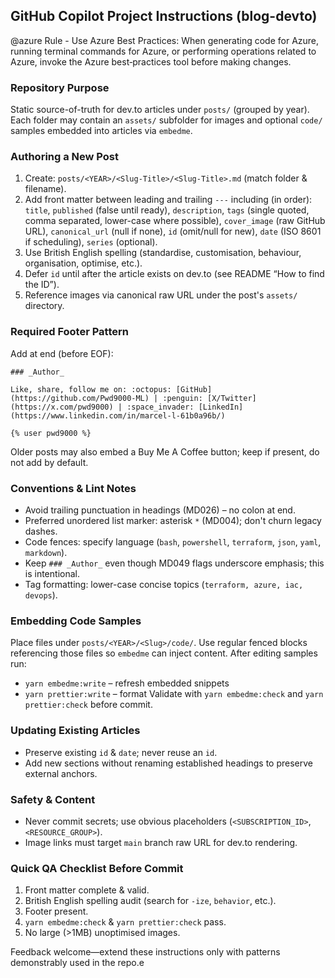 ## GitHub Copilot Project Instructions (blog-devto)

@azure Rule - Use Azure Best Practices: When generating code for Azure, running terminal commands for Azure, or performing operations related to Azure, invoke the Azure best‑practices tool before making changes.

### Repository Purpose
Static source-of-truth for dev.to articles under `posts/` (grouped by year). Each folder may contain an `assets/` subfolder for images and optional `code/` samples embedded into articles via `embedme`.

### Authoring a New Post
1. Create: `posts/<YEAR>/<Slug-Title>/<Slug-Title>.md` (match folder & filename).
2. Add front matter between leading and trailing `---` including (in order): `title`, `published` (false until ready), `description`, `tags` (single quoted, comma separated, lower-case where possible), `cover_image` (raw GitHub URL), `canonical_url` (null if none), `id` (omit/null for new), `date` (ISO 8601 if scheduling), `series` (optional).
3. Use British English spelling (standardise, customisation, behaviour, organisation, optimise, etc.).
4. Defer `id` until after the article exists on dev.to (see README “How to find the ID”).
5. Reference images via canonical raw URL under the post's `assets/` directory.

### Required Footer Pattern
Add at end (before EOF):
```
### _Author_

Like, share, follow me on: :octopus: [GitHub](https://github.com/Pwd9000-ML) | :penguin: [X/Twitter](https://x.com/pwd9000) | :space_invader: [LinkedIn](https://www.linkedin.com/in/marcel-l-61b0a96b/)

{% user pwd9000 %}
```
Older posts may also embed a Buy Me A Coffee button; keep if present, do not add by default.

### Conventions & Lint Notes
* Avoid trailing punctuation in headings (MD026) – no colon at end.
* Preferred unordered list marker: asterisk `*` (MD004); don't churn legacy dashes.
* Code fences: specify language (`bash`, `powershell`, `terraform`, `json`, `yaml`, `markdown`).
* Keep `### _Author_` even though MD049 flags underscore emphasis; this is intentional.
* Tag formatting: lower-case concise topics (`terraform, azure, iac, devops`).

### Embedding Code Samples
Place files under `posts/<YEAR>/<Slug>/code/`. Use regular fenced blocks referencing those files so `embedme` can inject content. After editing samples run:
* `yarn embedme:write` – refresh embedded snippets
* `yarn prettier:write` – format
Validate with `yarn embedme:check` and `yarn prettier:check` before commit.

### Updating Existing Articles
* Preserve existing `id` & `date`; never reuse an `id`.
* Add new sections without renaming established headings to preserve external anchors.

### Safety & Content
* Never commit secrets; use obvious placeholders (`<SUBSCRIPTION_ID>`, `<RESOURCE_GROUP>`).
* Image links must target `main` branch raw URL for dev.to rendering.

### Quick QA Checklist Before Commit
1. Front matter complete & valid.
2. British English spelling audit (search for `-ize`, `behavior`, etc.).
3. Footer present.
4. `yarn embedme:check` & `yarn prettier:check` pass.
5. No large (>1MB) unoptimised images.

Feedback welcome—extend these instructions only with patterns demonstrably used in the repo.e